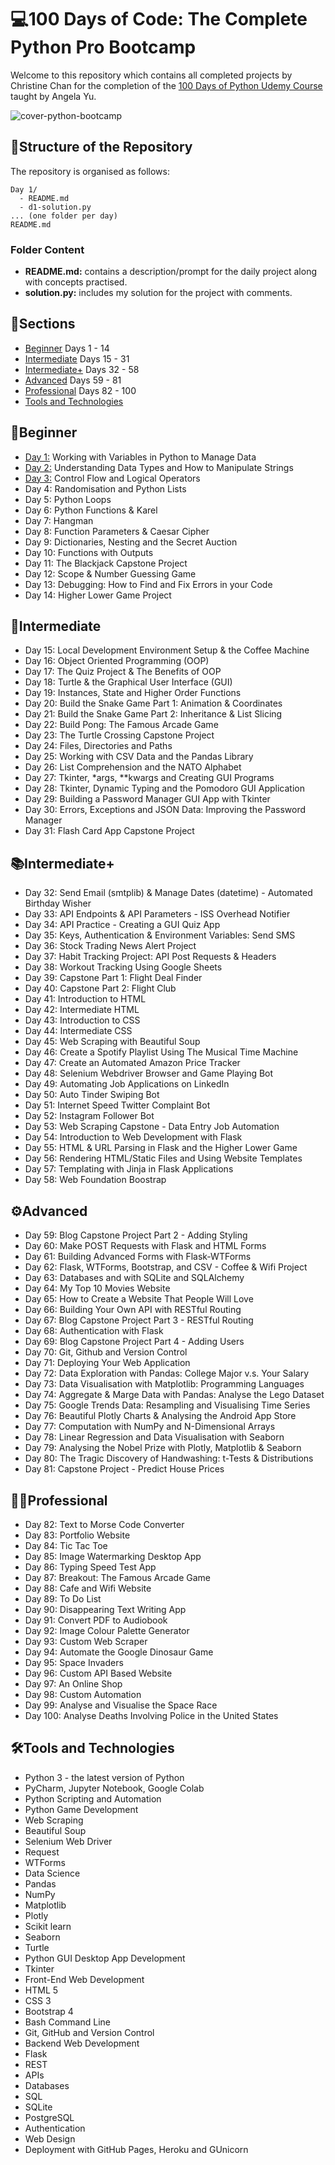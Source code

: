 # 💻100 Days of Code: The Complete Python Pro Bootcamp
Welcome to this repository which contains all completed projects by Christine Chan for the completion of the [100 Days of Python Udemy Course](https://www.udemy.com/course/100-days-of-code/) taught by Angela Yu.

![cover-python-bootcamp](https://github.com/user-attachments/assets/69effde2-1ccd-44ab-8750-dff47094f598)

## 📂Structure of the Repository

The repository is organised as follows:

```
Day 1/
  - README.md
  - d1-solution.py
... (one folder per day)
README.md
```
### Folder Content
- **README.md:** contains a description/prompt for the daily project along with concepts practised.
- **solution.py:** includes my solution for the project with comments.

## 📄Sections
- [Beginner](#beginner) Days 1 - 14
- [Intermediate](#intermediate) Days 15 - 31
- [Intermediate+](#intermediate-1) Days 32 - 58
- [Advanced](#%EF%B8%8Fadvanced) Days 59 - 81
- [Professional](#professional) Days 82 - 100
- [Tools and Technologies](#%EF%B8%8Ftools-and-technologies)

## 🌱Beginner
- [Day 1:](https://github.com/cchristinechan/100-Days-Of-Python/tree/main/Day%201) Working with Variables in Python to Manage Data
- [Day 2:](https://github.com/cchristinechan/100-Days-Of-Python/tree/main/Day%202) Understanding Data Types and How to Manipulate Strings
- [Day 3:](https://github.com/cchristinechan/100-Days-Of-Python/tree/main/Day%203) Control Flow and Logical Operators
- Day 4: Randomisation and Python Lists
- Day 5: Python Loops
- Day 6: Python Functions & Karel
- Day 7: Hangman
- Day 8: Function Parameters & Caesar Cipher
- Day 9: Dictionaries, Nesting and the Secret Auction
- Day 10: Functions with Outputs
- Day 11: The Blackjack Capstone Project
- Day 12: Scope & Number Guessing Game
- Day 13: Debugging: How to Find and Fix Errors in your Code
- Day 14: Higher Lower Game Project

## 📖Intermediate
- Day 15: Local Development Environment Setup & the Coffee Machine
- Day 16: Object Oriented Programming (OOP)
- Day 17: The Quiz Project & The Benefits of OOP
- Day 18: Turtle & the Graphical User Interface (GUI)
- Day 19: Instances, State and Higher Order Functions
- Day 20: Build the Snake Game Part 1: Animation & Coordinates
- Day 21: Build the Snake Game Part 2: Inheritance & List Slicing
- Day 22: Build Pong: The Famous Arcade Game
- Day 23: The Turtle Crossing Capstone Project
- Day 24: Files, Directories and Paths
- Day 25: Working with CSV Data and the Pandas Library
- Day 26: List Comprehension and the NATO Alphabet
- Day 27: Tkinter, *args, **kwargs and Creating GUI Programs
- Day 28: Tkinter, Dynamic Typing and the Pomodoro GUI Application
- Day 29: Building a Password Manager GUI App with Tkinter
- Day 30: Errors, Exceptions and JSON Data: Improving the Password Manager
- Day 31: Flash Card App Capstone Project

## 📚Intermediate+
- Day 32: Send Email (smtplib) & Manage Dates (datetime) - Automated Birthday Wisher
- Day 33: API Endpoints & API Parameters - ISS Overhead Notifier
- Day 34: API Practice - Creating a GUI Quiz App
- Day 35: Keys, Authentication & Environment Variables: Send SMS
- Day 36: Stock Trading News Alert Project
- Day 37: Habit Tracking Project: API Post Requests & Headers
- Day 38: Workout Tracking Using Google Sheets
- Day 39: Capstone Part 1: Flight Deal Finder
- Day 40: Capstone Part 2: Flight Club
- Day 41: Introduction to HTML
- Day 42: Intermediate HTML
- Day 43: Introduction to CSS
- Day 44: Intermediate CSS
- Day 45: Web Scraping with Beautiful Soup
- Day 46: Create a Spotify Playlist Using The Musical Time Machine
- Day 47: Create an Automated Amazon Price Tracker
- Day 48: Selenium Webdriver Browser and Game Playing Bot
- Day 49: Automating Job Applications on LinkedIn
- Day 50: Auto Tinder Swiping Bot
- Day 51: Internet Speed Twitter Complaint Bot
- Day 52: Instagram Follower Bot
- Day 53: Web Scraping Capstone - Data Entry Job Automation
- Day 54: Introduction to Web Development with Flask
- Day 55: HTML & URL Parsing in Flask and the Higher Lower Game
- Day 56: Rendering HTML/Static Files and Using Website Templates
- Day 57: Templating with Jinja in Flask Applications
- Day 58: Web Foundation Boostrap

## ⚙️Advanced
- Day 59: Blog Capstone Project Part 2 - Adding Styling
- Day 60: Make POST Requests with Flask and HTML Forms
- Day 61: Building Advanced Forms with Flask-WTForms
- Day 62: Flask, WTForms, Bootstrap, and CSV - Coffee & Wifi Project
- Day 63: Databases and with SQLite and SQLAlchemy
- Day 64: My Top 10 Movies Website
- Day 65: How to Create a Website That People Will Love
- Day 66: Building Your Own API with RESTful Routing
- Day 67: Blog Capstone Project Part 3 - RESTful Routing
- Day 68: Authentication with Flask
- Day 69: Blog Capstone Project Part 4 - Adding Users
- Day 70: Git, Github and Version Control
- Day 71: Deploying Your Web Application
- Day 72: Data Exploration with Pandas: College Major v.s. Your Salary
- Day 73: Data Visualisation with Matplotlib: Programming Languages
- Day 74: Aggregate & Marge Data with Pandas: Analyse the Lego Dataset
- Day 75: Google Trends Data: Resampling and Visualising Time Series
- Day 76: Beautiful Plotly Charts & Analysing the Android App Store
- Day 77: Computation with NumPy and N-Dimensional Arrays
- Day 78: Linear Regression and Data Visualisation with Seaborn
- Day 79: Analysing the Nobel Prize with Plotly, Matplotlib & Seaborn
- Day 80: The Tragic Discovery of Handwashing: t-Tests & Distributions
- Day 81: Capstone Project - Predict House Prices

## 👩‍💻Professional
- Day 82: Text to Morse Code Converter
- Day 83: Portfolio Website
- Day 84: Tic Tac Toe
- Day 85: Image Watermarking Desktop App
- Day 86: Typing Speed Test App
- Day 87: Breakout: The Famous Arcade Game
- Day 88: Cafe and Wifi Website
- Day 89: To Do List
- Day 90: Disappearing Text Writing App
- Day 91: Convert PDF to Audiobook
- Day 92: Image Colour Palette Generator
- Day 93: Custom Web Scraper
- Day 94: Automate the Google Dinosaur Game
- Day 95: Space Invaders
- Day 96: Custom API Based Website
- Day 97: An Online Shop
- Day 98: Custom Automation
- Day 99: Analyse and Visualise the Space Race
- Day 100: Analyse Deaths Involving Police in the United States

## 🛠️Tools and Technologies
- Python 3 - the latest version of Python
- PyCharm, Jupyter Notebook, Google Colab
- Python Scripting and Automation
- Python Game Development
- Web Scraping
- Beautiful Soup
- Selenium Web Driver
- Request
- WTForms
- Data Science
- Pandas
- NumPy
- Matplotlib
- Plotly
- Scikit learn
- Seaborn
- Turtle
- Python GUI Desktop App Development
- Tkinter
- Front-End Web Development
- HTML 5
- CSS 3
- Bootstrap 4
- Bash Command Line
- Git, GitHub and Version Control
- Backend Web Development
- Flask
- REST
- APIs
- Databases
- SQL
- SQLite
- PostgreSQL
- Authentication
- Web Design
- Deployment with GitHub Pages, Heroku and GUnicorn
